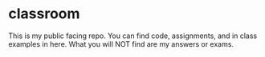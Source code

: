 # classroom
This is my public facing repo.  You can find code, assignments, and in class examples in here.  What you will NOT find are my answers or exams.
